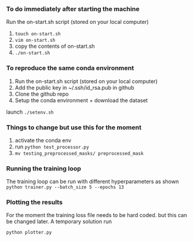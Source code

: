 ### To do immediately after starting the machine
Run the on-start.sh script (stored on your local computer)

1. `touch on-start.sh`
2. `vim on-start.sh`
3. copy the contents of on-start.sh
4. `./on-start.sh`


### To reproduce the same conda environment

1. Run the on-start.sh script (stored on your local computer)
2. Add the public key in ~/.ssh/id_rsa.pub in github
3. Clone the github repo
4. Setup the conda environment + download the dataset

launch `./setenv.sh`



### Things to change but use this for the moment

1. activate the conda env 
2. run `python test_processor.py`
3. `mv testing_preprocessed_masks/ preprocessed_mask`


### Running the training loop

The training loop can be run with different hyperparameters as shown
`python trainer.py --batch_size 5 --epochs 13`


### Plotting the results
For the moment the training loss file needs to be hard coded. but this can be changed later. A temporary solution run 


`python plotter.py`

